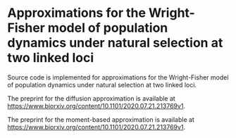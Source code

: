 # Approximations for the Wright-Fisher model of population dynamics under natural selection at two linked loci

Source code is implemented for approximations for the Wright-Fisher model of population dynamics under natural selection at two linked loci.

The preprint for the diffusion approximation is available at https://www.biorxiv.org/content/10.1101/2020.07.21.213769v1.

The preprint for the moment-based approximation is available at https://www.biorxiv.org/content/10.1101/2020.07.21.213769v1.
